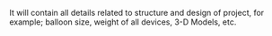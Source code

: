 It will contain all details related to structure and design of project, for example; balloon size, weight of all devices, 3-D Models, etc.